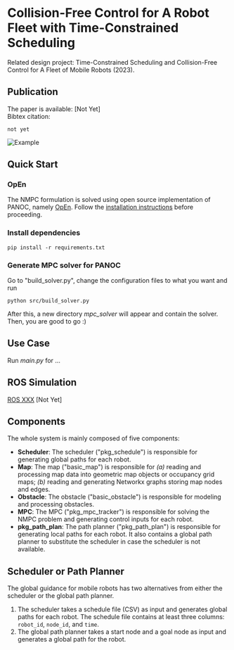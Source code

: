# Collision-Free Control for A Robot Fleet with Time-Constrained Scheduling
Related design project: Time-Constrained Scheduling and Collision-Free Control for A Fleet of Mobile Robots (2023).

## Publication
The paper is available: [Not Yet] \
Bibtex citation:
```
not yet
```

![Example](doc/cover.png "Example")

## Quick Start
### OpEn
The NMPC formulation is solved using open source implementation of PANOC, namely [OpEn](https://alphaville.github.io/optimization-engine/). Follow the [installation instructions](https://alphaville.github.io/optimization-engine/docs/installation) before proceeding. 

### Install dependencies
```
pip install -r requirements.txt
```

### Generate MPC solver for PANOC
Go to "build_solver.py", change the configuration files to what you want and run
```
python src/build_solver.py
```
After this, a new directory *mpc_solver* will appear and contain the solver. Then, you are good to go :)

## Use Case
Run *main.py* for ... 

## ROS Simulation
[ROS XXX](https://github.com/) [Not Yet]

## Components
The whole system is mainly composed of five components:
- **Scheduler**: The scheduler ("pkg_schedule") is responsible for generating global paths for each robot. 
- **Map**: The map ("basic_map") is responsible for *(a)* reading and processing map data into geometric map objects or occupancy grid maps; *(b)* reading and generating Networkx graphs storing map nodes and edges. 
- **Obstacle**: The obstacle ("basic_obstacle") is responsible for modeling and processing obstacles.
- **MPC**: The MPC ("pkg_mpc_tracker") is responsible for solving the NMPC problem and generating control inputs for each robot.
- **pkg_path_plan**: The path planner ("pkg_path_plan") is responsible for generating local paths for each robot. It also contains a global path planner to substitute the scheduler in case the scheduler is not available.

## Scheduler or Path Planner
The global guidance for mobile robots has two alternatives from either the scheduler or the global path planner.
1. The scheduler takes a schedule file (CSV) as input and generates global paths for each robot. The schedule file contains at least three columns: `robot_id`, `node_id`, and `time`.
2. The global path planner takes a start node and a goal node as input and generates a global path for the robot.


